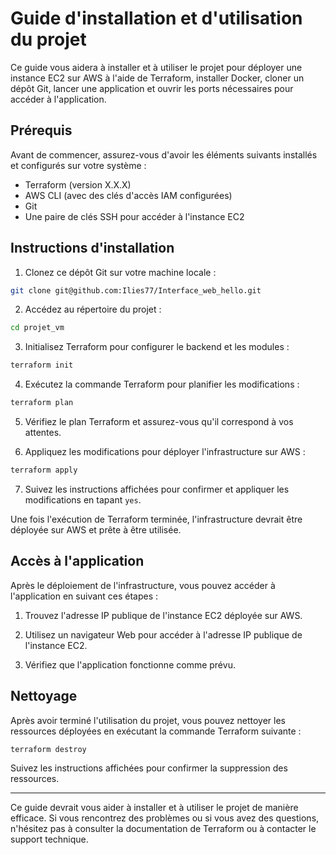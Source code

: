# Guide d'installation et d'utilisation du projet

Ce guide vous aidera à installer et à utiliser le projet pour déployer une instance EC2 sur AWS à l'aide de Terraform, installer Docker, cloner un dépôt Git, lancer une application et ouvrir les ports nécessaires pour accéder à l'application.

## Prérequis

Avant de commencer, assurez-vous d'avoir les éléments suivants installés et configurés sur votre système :

- Terraform (version X.X.X)
- AWS CLI (avec des clés d'accès IAM configurées)
- Git
- Une paire de clés SSH pour accéder à l'instance EC2

## Instructions d'installation

1. Clonez ce dépôt Git sur votre machine locale :

```bash
git clone git@github.com:Ilies77/Interface_web_hello.git
```

2. Accédez au répertoire du projet :

```bash
cd projet_vm
```

3. Initialisez Terraform pour configurer le backend et les modules :

```bash
terraform init
```


4. Exécutez la commande Terraform pour planifier les modifications :

```bash
terraform plan
```

5. Vérifiez le plan Terraform et assurez-vous qu'il correspond à vos attentes.

6. Appliquez les modifications pour déployer l'infrastructure sur AWS :

```bash
terraform apply
```


7. Suivez les instructions affichées pour confirmer et appliquer les modifications en tapant `yes`.

Une fois l'exécution de Terraform terminée, l'infrastructure devrait être déployée sur AWS et prête à être utilisée.


## Accès à l'application

Après le déploiement de l'infrastructure, vous pouvez accéder à l'application en suivant ces étapes :

1. Trouvez l'adresse IP publique de l'instance EC2 déployée sur AWS.

2. Utilisez un navigateur Web pour accéder à l'adresse IP publique de l'instance EC2.

3. Vérifiez que l'application fonctionne comme prévu.


## Nettoyage

Après avoir terminé l'utilisation du projet, vous pouvez nettoyer les ressources déployées en exécutant la commande Terraform suivante :

```bash
terraform destroy
```


Suivez les instructions affichées pour confirmer la suppression des ressources.

---

Ce guide devrait vous aider à installer et à utiliser le projet de manière efficace. Si vous rencontrez des problèmes ou si vous avez des questions, n'hésitez pas à consulter la documentation de Terraform ou à contacter le support technique.
